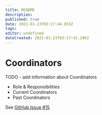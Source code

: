 ```yaml
---
title: README
description: 
published: true
date: 2021-01-23T03:17:44.853Z
tags: 
editor: undefined
dateCreated: 2021-01-23T03:17:42.296Z
---
```


# Coordinators

TODO - add information about Coordinators
- Role & Responsibilities
- Current Coordinators
- Past Coordinators

See [GitHub Issue #15](https://github.com/rcos/rcos-handbook/issues/15)
